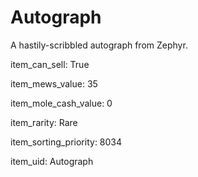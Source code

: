 # Autograph

A hastily-scribbled autograph from Zephyr.

item_can_sell: True

item_mews_value: 35

item_mole_cash_value: 0

item_rarity: Rare

item_sorting_priority: 8034

item_uid: Autograph